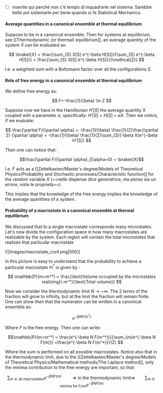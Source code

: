 - [ ] inserite qui perchè non c'è tempo di inquadrarle nel sistema. Sarebbe bello poi sistemarle per bene quando si fa Statistical Mechanics.

####  Average quantities in a canonical ensemble at thermal equilibrium 
Suppose to be in a canonical ensemble. Then for systems at equilibrium, see [[Thermodynamic (or thermal) equilibrium]], an average quantity of the system $X$ can be evaluated as:

$$ \braket{X} = \frac{\sum_{S} X[S] e^{-\beta H[S]}}{\sum_{S} e^{-\beta H[S]}} = \frac{\sum_{S} X[S] e^{-\beta H[S]}}{\mathcal{Z}}  $$

I.e. a weighted sum with a Boltzmann factor over all the configurations $S$.

#### Role of free energy in a canonical ensemble at thermal equilibrium
We define free energy as:

$$ F=-\frac{1}{\beta} \ln Z $$

Suppose now we have in the Hamiltonian $H'[S]$ the average quantity $X$ coupled with a parameter $\alpha$, specifically: $H'[S]=H[S] + \alpha X$.
Then we notice, if we evaluate:

$$ \frac{\partial F}{\partial \alpha} = -\frac{1}{\beta} \frac{1}{Z}\frac{\partial Z}  {\partial \alpha} = -\frac{1}{\beta} \frac{1}{Z}\sum_{S}(-\beta X)e^{-\beta H'[S]} $$

Then one can notice that:

$$\frac{\partial F}{\partial \alpha}_{|\alpha=0} = \braket{X}$$

I.e. F acts as a [[Zettelkasten/Master's degree/Models of Theoretical Physics/Probability and Stochastic processes/Characteristic function]] for the random variable $X$ (==nelle dispense dice generatrice, ma penso sia un errore, viste le proprietà==).

This implies that the knowledge of the free energy implies the knowledge of the average quantities of a system.

#### Probability of a macrostate in a canonical ensemble at thermal equilibrium 

We discussed that to a single macrostate corresponds many microstates.
Let's now divide the configuration space in how many macrostates are realizable by the system.
Each region will contain the total microstates that realizes that particular macrostate

![[Images/macrostate_conf.png|500]]

In this picture is easy to understand that the probability to achieve a particular macrostate $m^*$ is given by :

$$ \mathbb{P}(m=m^*) = \frac{\text{Volume occupied by the microstates realizing}\ m^*}{\text{Total volume}} $$

Now we consider the thermodynamic limit $N \to +\infty$.
The 2 terms of the fraction will grow to infinity, but at the limit the fraction will remain finite.
One can show then that the numerator can be written in a canonical ensemble as:

$$ e^{-\beta N F(m^*)} $$

Where $F$ is the free energy. Then one can write:

$$\mathbb{P}(m=m^*) = \frac{e^{-\beta N F(m^*)}}{\sum_{m}e^{-\beta N F(m)}}  =\frac{e^{-\beta N F(m^*)}}{Z}   $$

Where the sum is performed on all possible macrostates.
Notice also that in the thermodynamic limit, due to the [[Zettelkasten/Master's degree/Models of Theoretical Physics/Mathematical methods/The Laplace method]], only the minima contribution to the free energy are important, so that:

$$ \sum_{m \in \text{all macrostates}}e^{-\beta N F(m)} \qquad \Rightarrow \text{in the thermodynamic limit} \Rightarrow \qquad \sum_{m \in \text{minima for F(m)}}e^{-\beta N F(m)}$$
